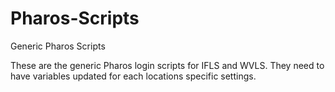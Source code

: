 # Pharos-Scripts
Generic Pharos Scripts

These are the generic Pharos login scripts for IFLS and WVLS.  They need to have variables updated for each locations specific settings.
